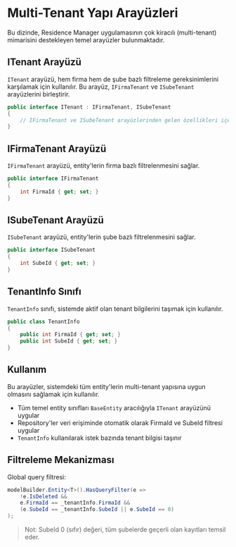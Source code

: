 # Multi-Tenant Yapı Arayüzleri

Bu dizinde, Residence Manager uygulamasının çok kiracılı (multi-tenant) mimarisini destekleyen temel arayüzler bulunmaktadır.

## ITenant Arayüzü

`ITenant` arayüzü, hem firma hem de şube bazlı filtreleme gereksinimlerini karşılamak için kullanılır. Bu arayüz, `IFirmaTenant` ve `ISubeTenant` arayüzlerini birleştirir.

```csharp
public interface ITenant : IFirmaTenant, ISubeTenant
{
    // IFirmaTenant ve ISubeTenant arayüzlerinden gelen özellikleri içerir
}
```

## IFirmaTenant Arayüzü

`IFirmaTenant` arayüzü, entity'lerin firma bazlı filtrelenmesini sağlar.

```csharp
public interface IFirmaTenant
{
    int FirmaId { get; set; }
}
```

## ISubeTenant Arayüzü

`ISubeTenant` arayüzü, entity'lerin şube bazlı filtrelenmesini sağlar.

```csharp
public interface ISubeTenant
{
    int SubeId { get; set; }
}
```

## TenantInfo Sınıfı

`TenantInfo` sınıfı, sistemde aktif olan tenant bilgilerini taşımak için kullanılır.

```csharp
public class TenantInfo
{
    public int FirmaId { get; set; }
    public int SubeId { get; set; }
}
```

## Kullanım

Bu arayüzler, sistemdeki tüm entity'lerin multi-tenant yapısına uygun olmasını sağlamak için kullanılır. 

- Tüm temel entity sınıfları `BaseEntity` aracılığıyla `ITenant` arayüzünü uygular
- Repository'ler veri erişiminde otomatik olarak FirmaId ve SubeId filtresi uygular
- `TenantInfo` kullanılarak istek bazında tenant bilgisi taşınır

## Filtreleme Mekanizması

Global query filtresi:

```csharp
modelBuilder.Entity<T>().HasQueryFilter(e => 
    !e.IsDeleted && 
    e.FirmaId == _tenantInfo.FirmaId && 
    (e.SubeId == _tenantInfo.SubeId || e.SubeId == 0)
);
```

> Not: SubeId 0 (sıfır) değeri, tüm şubelerde geçerli olan kayıtları temsil eder. 